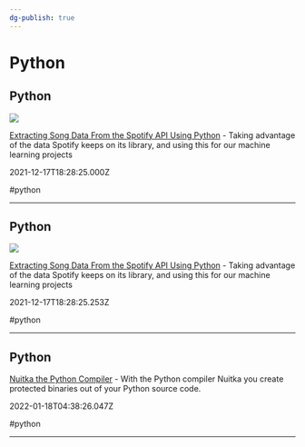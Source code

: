 ```yaml
---
dg-publish: true
---
```


# Python

## Python

![](https://miro.medium.com/v2/resize:fit:1200/0*B260_-rdgu3tjKxK)

[Extracting Song Data From the Spotify API Using Python](https://rsci.app.link/ik6jrRug4lb?_p=c71029c19f1c6df4fc1c87) - Taking advantage of the data Spotify keeps on its library, and using this for our machine learning projects

2021-12-17T18:28:25.000Z

#python

---

## Python

![](https://miro.medium.com/v2/resize:fit:1200/0*B260_-rdgu3tjKxK)

[Extracting Song Data From the Spotify API Using Python](https://link.medium.com/ik6jrRug4lb) - Taking advantage of the data Spotify keeps on its library, and using this for our machine learning projects

2021-12-17T18:28:25.253Z

#python

---

## Python

[Nuitka the Python Compiler](https://nuitka.net) - With the Python compiler Nuitka you create protected binaries out of your Python source code.

2022-01-18T04:38:26.047Z

#python

---
